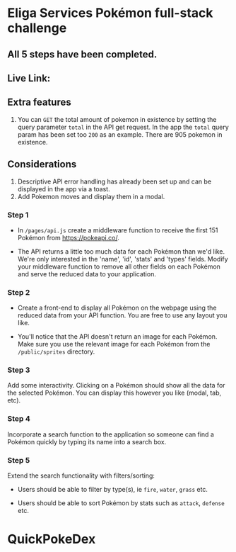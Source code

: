 # Eliga Services Pokémon full-stack challenge

## All 5 steps have been completed.

## Live Link:

## Extra features

1. You can `GET` the total amount of pokemon in existence by setting the query parameter `total` in the API get request. In the app the `total` query param has been set too `200` as an example. There are 905 pokemon in existence.

## Considerations

1. Descriptive API error handling has already been set up and can be displayed in the app via a toast.
2. Add Pokemon moves and display them in a modal.

### Step 1

- In `/pages/api.js` create a middleware function to receive the first 151 Pokémon from https://pokeapi.co/.

- The API returns a little too much data for each Pokémon than we'd like. We're only interested in the 'name', 'id', 'stats' and 'types' fields. Modify your middleware function to remove all other fields on each Pokémon and serve the reduced data to your application.

### Step 2

- Create a front-end to display all Pokémon on the webpage using the reduced data from your API function. You are free to use any layout you like.

- You'll notice that the API doesn't return an image for each Pokémon. Make sure you use the relevant image for each Pokémon from the `/public/sprites` directory.

### Step 3

Add some interactivity. Clicking on a Pokémon should show all the data for the selected Pokémon. You can display this however you like (modal, tab, etc).

### Step 4

Incorporate a search function to the application so someone can find a Pokémon quickly by typing its name into a search box.

### Step 5

Extend the search functionality with filters/sorting:

- Users should be able to filter by type(s), ie `fire`, `water`, `grass` etc.

- Users should be able to sort Pokémon by stats such as `attack`, `defense` etc.

# QuickPokeDex
